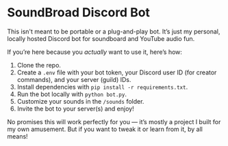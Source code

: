 # SoundBroad Discord Bot

This isn't meant to be portable or a plug-and-play bot. It’s just my personal, locally hosted Discord bot for soundboard and YouTube audio fun.

If you’re here because you *actually* want to use it, here’s how:

1. Clone the repo.  
2. Create a `.env` file with your bot token, your Discord user ID (for creator commands), and your server (guild) IDs.  
3. Install dependencies with `pip install -r requirements.txt`.  
4. Run the bot locally with `python bot.py`.  
5. Customize your sounds in the `/sounds` folder.  
6. Invite the bot to your server(s) and enjoy!

No promises this will work perfectly for you — it’s mostly a project I built for my own amusement. But if you want to tweak it or learn from it, by all means!